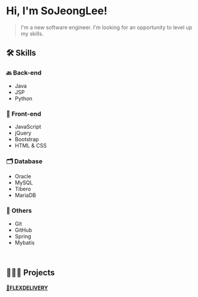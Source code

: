 
<!--
**2020-07-31/2020-07-31** is a ✨ _special_ ✨ repository because its `README.md` (this file) appears on your GitHub profile.

Here are some ideas to get you started:

- 🔭 I’m currently working on ...
- 🌱 I’m currently learning ...
- 👯 I’m looking to collaborate on ...
- 🤔 I’m looking for help with ...
- 💬 Ask me about ...
-  How to reach me: ...
- 😄 Pronouns: ...
- ⚡ Fun fact: ...
- 

## 👋 Resume
<a href=""></a>

## 📫 Contact information

-->
# Hi, I'm SoJeongLee!
> I'm a new software engineer. I'm looking for an opportunity to level up my skills.


## 🛠 Skills
### 🔙 Back-end
- Java
- JSP
- Python

### 🌈 Front-end
- JavaScript 
- jQuery
- Bootstrap
- HTML & CSS

### 🗂 Database
- Oracle
- MySQL
- Tibero
- MariaDB

### 👏 Others
- Git
- GitHub
- Spring
- Mybatis
<br>

## 👩🏻‍💻 Projects
#### <a href="https://github.com/2020-07-31/FLEXDELIVERY">🛵FLEXDELIVERY</a>
